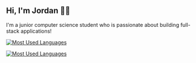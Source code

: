## Hi, I'm Jordan 👨‍💻

I'm a junior computer science student who is passionate about building full-stack applications!

[![Most Used Languages](https://github-readme-stats.vercel.app/api/top-langs/?username=jordanhilado&layout=compact&theme=dark&custom_title=Top%205%20Languages)](https://github.com/jordanhilado)

[![Most Used Languages](https://github-readme-stats.vercel.app/api/wakatime?username=dc576397-2994-4157-8f75-7743ab47439d&langs_count=5&layout=default&custom_title=Activity%20Since%20Dec.%202021&theme=dark)]([https://github.com/jordanhilado](https://wakatime.com/@dc576397-2994-4157-8f75-7743ab47439d))
